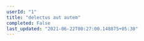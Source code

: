 ```yaml
---
userId: "1"
title: "delectus aut autem"
completed: False
last_updated: "2021-06-22T00:27:00.148875+05:30"
---
```

